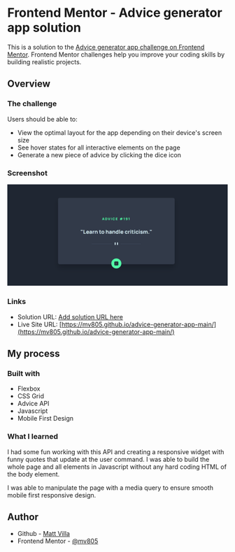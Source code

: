 # Frontend Mentor - Advice generator app solution

This is a solution to the [Advice generator app challenge on Frontend Mentor](https://www.frontendmentor.io/challenges/advice-generator-app-QdUG-13db). Frontend Mentor challenges help you improve your coding skills by building realistic projects.

## Overview

### The challenge

Users should be able to:

- View the optimal layout for the app depending on their device's screen size
- See hover states for all interactive elements on the page
- Generate a new piece of advice by clicking the dice icon

### Screenshot

![](./screenshot.PNG)

### Links

- Solution URL: [Add solution URL here](https://your-solution-url.com)
- Live Site URL: [https://mv805.github.io/advice-generator-app-main/](https://mv805.github.io/advice-generator-app-main/)

## My process

### Built with

- Flexbox
- CSS Grid
- Advice API
- Javascript
- Mobile First Design

### What I learned

I had some fun working with this API and creating a responsive widget with funny quotes that update at the user command. I was able to build the whole page and all elements in Javascript without any hard coding HTML of the body element. 

I was able to manipulate the page with a media query to ensure smooth mobile first responsive design.

## Author

- Github - [Matt Villa](https://github.com/mv805)
- Frontend Mentor - [@mv805](https://www.frontendmentor.io/profile/mv805)
